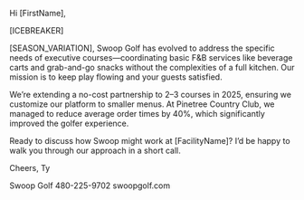 Hi [FirstName],

[ICEBREAKER]

[SEASON_VARIATION], Swoop Golf has evolved to address the specific needs of executive courses—coordinating basic F&B services like beverage carts and grab-and-go snacks without the complexities of a full kitchen. Our mission is to keep play flowing and your guests satisfied.

We’re extending a no-cost partnership to 2–3 courses in 2025, ensuring we customize our platform to smaller menus. At Pinetree Country Club, we managed to reduce average order times by 40%, which significantly improved the golfer experience.

Ready to discuss how Swoop might work at [FacilityName]? I’d be happy to walk you through our approach in a short call.

Cheers,
Ty

Swoop Golf
480-225-9702
swoopgolf.com
